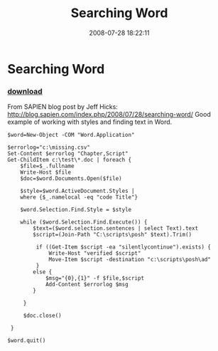 ﻿---
pid:            486
poster:         halr9000
title:          Searching Word
date:           2008-07-28 18:22:11
format:         posh
parent:         0
parent:         0

---

# Searching Word

### [download](486.ps1)

From SAPIEN blog post by Jeff Hicks: http://blog.sapien.com/index.php/2008/07/28/searching-word/
Good example of working with styles and finding text in Word.


```posh
$word=New-Object -COM "Word.Application"
 
$errorlog="c:\missing.csv"
Set-Content $errorlog "Chapter,Script"
Get-ChildItem c:\test\*.doc | foreach {
    $file=$_.fullname
    Write-Host $file
    $doc=$word.Documents.Open($file) 
    
    $style=$word.ActiveDocument.Styles | 
    where {$_.namelocal -eq "code Title"}
    
    $word.Selection.Find.Style = $style
    
    while ($word.Selection.Find.Execute()) {
        $text=($word.selection.sentences | select Text).text
        $script=(Join-Path "C:\scripts\posh" $text).Trim()
 
         if ((Get-Item $script -ea "silentlycontinue").exists) {
             Write-Host "verified $script"
             Move-Item $script -destination "c:\scripts\posh\ad"
         }
        else {
            $msg="{0},{1}" -f $file,$script
            Add-Content $errorlog $msg
        }
        
     } 
     
     $doc.close()
 
 }
 
$word.quit()

```
